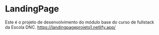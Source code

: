 # LandingPage
Este é o projeto de desenvolvimento do módulo base do curso de fullstack da Escola DNC.
https://landingpageprojeto1.netlify.app/
